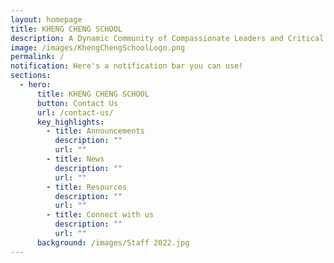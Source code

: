 ```yaml
---
layout: homepage
title: KHENG CHENG SCHOOL
description: A Dynamic Community of Compassionate Leaders and Critical Thinkers.
image: /images/KhengChengSchoolLogo.png
permalink: /
notification: Here's a notification bar you can use!
sections:
  - hero:
      title: KHENG CHENG SCHOOL
      button: Contact Us
      url: /contact-us/
      key_highlights:
        - title: Announcements
          description: ""
          url: ""
        - title: News
          description: ""
          url: ""
        - title: Resources
          description: ""
          url: ""
        - title: Connect with us
          description: ""
          url: ""
      background: /images/Staff 2022.jpg
---
```

